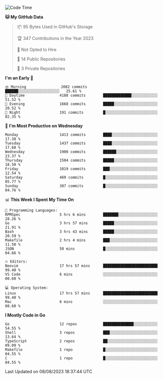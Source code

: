<!--START_SECTION:waka-->
![Code Time](http://img.shields.io/badge/Code%20Time-107%20hrs%2023%20mins-blue)

**🐱 My GitHub Data** 

> 📦 95 Bytes Used in GitHub's Storage 
 > 
> 🏆 347 Contributions in the Year 2023
 > 
> 🚫 Not Opted to Hire
 > 
> 📜 14 Public Repositories 
 > 
> 🔑 3 Private Repositories 
 > 
**I'm an Early 🐤** 

```text
🌞 Morning                2082 commits        ██████░░░░░░░░░░░░░░░░░░░   25.61 % 
🌆 Daytime                4188 commits        █████████████░░░░░░░░░░░░   51.52 % 
🌃 Evening                1668 commits        █████░░░░░░░░░░░░░░░░░░░░   20.52 % 
🌙 Night                  191 commits         █░░░░░░░░░░░░░░░░░░░░░░░░   02.35 % 
```
📅 **I'm Most Productive on Wednesday** 

```text
Monday                   1413 commits        ████░░░░░░░░░░░░░░░░░░░░░   17.38 % 
Tuesday                  1437 commits        ████░░░░░░░░░░░░░░░░░░░░░   17.68 % 
Wednesday                1900 commits        ██████░░░░░░░░░░░░░░░░░░░   23.37 % 
Thursday                 1504 commits        █████░░░░░░░░░░░░░░░░░░░░   18.50 % 
Friday                   1019 commits        ███░░░░░░░░░░░░░░░░░░░░░░   12.54 % 
Saturday                 469 commits         █░░░░░░░░░░░░░░░░░░░░░░░░   05.77 % 
Sunday                   387 commits         █░░░░░░░░░░░░░░░░░░░░░░░░   04.76 % 
```


📊 **This Week I Spent My Time On** 

```text
💬 Programming Languages: 
RPMSpec                  5 hrs 6 mins        ███████░░░░░░░░░░░░░░░░░░   28.26 % 
Go                       3 hrs 57 mins       █████░░░░░░░░░░░░░░░░░░░░   21.91 % 
Bash                     3 hrs 43 mins       █████░░░░░░░░░░░░░░░░░░░░   20.59 % 
Makefile                 2 hrs 4 mins        ███░░░░░░░░░░░░░░░░░░░░░░   11.50 % 
JSON                     50 mins             █░░░░░░░░░░░░░░░░░░░░░░░░   04.66 % 

🔥 Editors: 
Neovim                   17 hrs 57 mins      █████████████████████████   99.40 % 
VS Code                  6 mins              ░░░░░░░░░░░░░░░░░░░░░░░░░   00.60 % 

💻 Operating System: 
Linux                    17 hrs 57 mins      █████████████████████████   99.40 % 
Mac                      6 mins              ░░░░░░░░░░░░░░░░░░░░░░░░░   00.60 % 
```

**I Mostly Code in Go** 

```text
Go                       12 repos            ██████████████░░░░░░░░░░░   54.55 % 
Shell                    3 repos             ███░░░░░░░░░░░░░░░░░░░░░░   13.64 % 
TypeScript               2 repos             ██░░░░░░░░░░░░░░░░░░░░░░░   09.09 % 
Makefile                 1 repo              █░░░░░░░░░░░░░░░░░░░░░░░░   04.55 % 
C                        1 repo              █░░░░░░░░░░░░░░░░░░░░░░░░   04.55 % 
```




 Last Updated on 08/08/2023 18:37:44 UTC
<!--END_SECTION:waka-->

